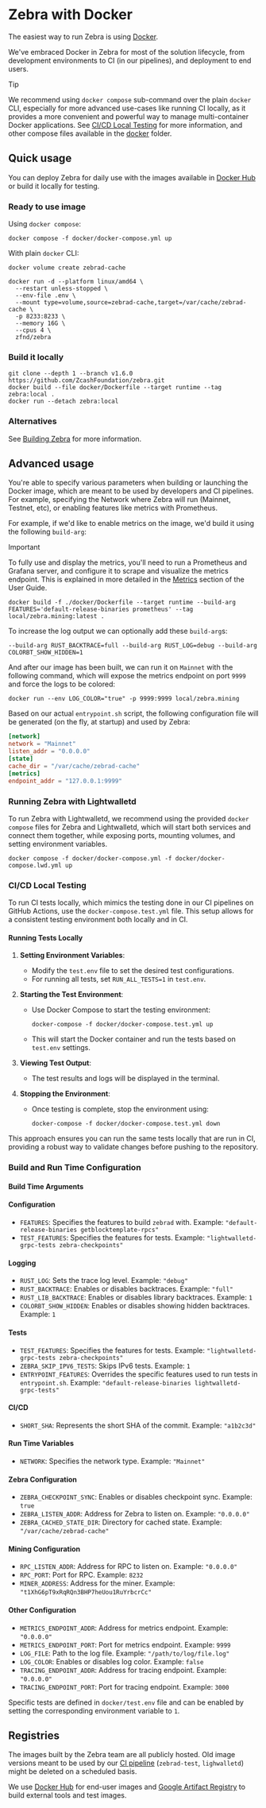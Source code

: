 # Zebra with Docker

The easiest way to run Zebra is using [Docker](https://docs.docker.com/get-docker/).

We've embraced Docker in Zebra for most of the solution lifecycle, from development environments to CI (in our pipelines), and deployment to end users.

> [!TIP]
> We recommend using `docker compose` sub-command over the plain `docker` CLI, especially for more advanced use-cases like running CI locally, as it provides a more convenient and powerful way to manage multi-container Docker applications. See [CI/CD Local Testing](#cicd-local-testing) for more information, and other compose files available in the [docker](https://github.com/ZcashFoundation/zebra/tree/main/docker) folder.

## Quick usage

You can deploy Zebra for daily use with the images available in [Docker Hub](https://hub.docker.com/r/zfnd/zebra) or build it locally for testing.

### Ready to use image

Using `docker compose`:

```shell
docker compose -f docker/docker-compose.yml up
```

With plain `docker` CLI:

```shell
docker volume create zebrad-cache

docker run -d --platform linux/amd64 \
  --restart unless-stopped \
  --env-file .env \
  --mount type=volume,source=zebrad-cache,target=/var/cache/zebrad-cache \
  -p 8233:8233 \
  --memory 16G \
  --cpus 4 \
  zfnd/zebra
```

### Build it locally

```shell
git clone --depth 1 --branch v1.6.0 https://github.com/ZcashFoundation/zebra.git
docker build --file docker/Dockerfile --target runtime --tag zebra:local .
docker run --detach zebra:local
```

### Alternatives

See [Building Zebra](https://github.com/ZcashFoundation/zebra#building-zebra) for more information.

## Advanced usage

You're able to specify various parameters when building or launching the Docker image, which are meant to be used by developers and CI pipelines. For example, specifying the Network where Zebra will run (Mainnet, Testnet, etc), or enabling features like metrics with Prometheus.

For example, if we'd like to enable metrics on the image, we'd build it using the following `build-arg`:

> [!IMPORTANT]
> To fully use and display the metrics, you'll need to run a Prometheus and Grafana server, and configure it to scrape and visualize the metrics endpoint. This is explained in more detailed in the [Metrics](https://zebra.zfnd.org/user/metrics.html#zebra-metrics) section of the User Guide.

```shell
docker build -f ./docker/Dockerfile --target runtime --build-arg FEATURES='default-release-binaries prometheus' --tag local/zebra.mining:latest .
```

To increase the log output we can optionally add these `build-arg`s:

```shell
--build-arg RUST_BACKTRACE=full --build-arg RUST_LOG=debug --build-arg COLORBT_SHOW_HIDDEN=1
```

And after our image has been built, we can run it on `Mainnet` with the following command, which will expose the metrics endpoint on port `9999` and force the logs to be colored:

```shell
docker run --env LOG_COLOR="true" -p 9999:9999 local/zebra.mining
```

Based on our actual `entrypoint.sh` script, the following configuration file will be generated (on the fly, at startup) and used by Zebra:

```toml
[network]
network = "Mainnet"
listen_addr = "0.0.0.0"
[state]
cache_dir = "/var/cache/zebrad-cache"
[metrics]
endpoint_addr = "127.0.0.1:9999"
```

### Running Zebra with Lightwalletd

To run Zebra with Lightwalletd, we recommend using the provided `docker compose` files for Zebra and Lightwalletd, which will start both services and connect them together, while exposing ports, mounting volumes, and setting environment variables.

```shell
docker compose -f docker/docker-compose.yml -f docker/docker-compose.lwd.yml up
```

### CI/CD Local Testing

To run CI tests locally, which mimics the testing done in our CI pipelines on GitHub Actions, use the `docker-compose.test.yml` file. This setup allows for a consistent testing environment both locally and in CI.

#### Running Tests Locally

1. **Setting Environment Variables**:
   - Modify the `test.env` file to set the desired test configurations.
   - For running all tests, set `RUN_ALL_TESTS=1` in `test.env`.

2. **Starting the Test Environment**:
   - Use Docker Compose to start the testing environment:

     ```shell
     docker-compose -f docker/docker-compose.test.yml up
     ```

   - This will start the Docker container and run the tests based on `test.env` settings.

3. **Viewing Test Output**:
   - The test results and logs will be displayed in the terminal.

4. **Stopping the Environment**:
   - Once testing is complete, stop the environment using:

     ```shell
     docker-compose -f docker/docker-compose.test.yml down
     ```

This approach ensures you can run the same tests locally that are run in CI, providing a robust way to validate changes before pushing to the repository.

### Build and Run Time Configuration

#### Build Time Arguments

#### Configuration

- `FEATURES`: Specifies the features to build `zebrad` with. Example: `"default-release-binaries getblocktemplate-rpcs"`
- `TEST_FEATURES`: Specifies the features for tests. Example: `"lightwalletd-grpc-tests zebra-checkpoints"`

#### Logging

- `RUST_LOG`: Sets the trace log level. Example: `"debug"`
- `RUST_BACKTRACE`: Enables or disables backtraces. Example: `"full"`
- `RUST_LIB_BACKTRACE`: Enables or disables library backtraces. Example: `1`
- `COLORBT_SHOW_HIDDEN`: Enables or disables showing hidden backtraces. Example: `1`

#### Tests

- `TEST_FEATURES`: Specifies the features for tests. Example: `"lightwalletd-grpc-tests zebra-checkpoints"`
- `ZEBRA_SKIP_IPV6_TESTS`: Skips IPv6 tests. Example: `1`
- `ENTRYPOINT_FEATURES`: Overrides the specific features used to run tests in `entrypoint.sh`. Example: `"default-release-binaries lightwalletd-grpc-tests"`

#### CI/CD

- `SHORT_SHA`: Represents the short SHA of the commit. Example: `"a1b2c3d"`

#### Run Time Variables

- `NETWORK`: Specifies the network type. Example: `"Mainnet"`

#### Zebra Configuration

- `ZEBRA_CHECKPOINT_SYNC`: Enables or disables checkpoint sync. Example: `true`
- `ZEBRA_LISTEN_ADDR`: Address for Zebra to listen on. Example: `"0.0.0.0"`
- `ZEBRA_CACHED_STATE_DIR`: Directory for cached state. Example: `"/var/cache/zebrad-cache"`

#### Mining Configuration

- `RPC_LISTEN_ADDR`: Address for RPC to listen on. Example: `"0.0.0.0"`
- `RPC_PORT`: Port for RPC. Example: `8232`
- `MINER_ADDRESS`: Address for the miner. Example: `"t1XhG6pT9xRqRQn3BHP7heUou1RuYrbcrCc"`

#### Other Configuration

- `METRICS_ENDPOINT_ADDR`: Address for metrics endpoint. Example: `"0.0.0.0"`
- `METRICS_ENDPOINT_PORT`: Port for metrics endpoint. Example: `9999`
- `LOG_FILE`: Path to the log file. Example: `"/path/to/log/file.log"`
- `LOG_COLOR`: Enables or disables log color. Example: `false`
- `TRACING_ENDPOINT_ADDR`: Address for tracing endpoint. Example: `"0.0.0.0"`
- `TRACING_ENDPOINT_PORT`: Port for tracing endpoint. Example: `3000`

Specific tests are defined in `docker/test.env` file and can be enabled by setting the corresponding environment variable to `1`.

## Registries

The images built by the Zebra team are all publicly hosted. Old image versions meant to be used by our [CI pipeline](https://github.com/ZcashFoundation/zebra/blob/main/.github/workflows/ci-integration-tests-gcp.yml) (`zebrad-test`, `lighwalletd`) might be deleted on a scheduled basis.

We use [Docker Hub](https://hub.docker.com/r/zfnd/zebra) for end-user images and [Google Artifact Registry](https://console.cloud.google.com/artifacts/docker/zfnd-dev-zebra/us/zebra) to build external tools and test images.
